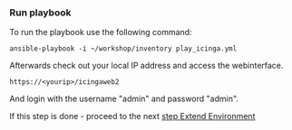 ### Run playbook

To run the playbook use the following command:

`ansible-playbook -i ~/workshop/inventory play_icinga.yml`

Afterwards check out your local IP address and access the webinterface.

`https://<yourip>/icingaweb2`

And login with the username "admin" and password "admin".

If this step is done - proceed to the next [step Extend Environment](09-extend-environment.md)
